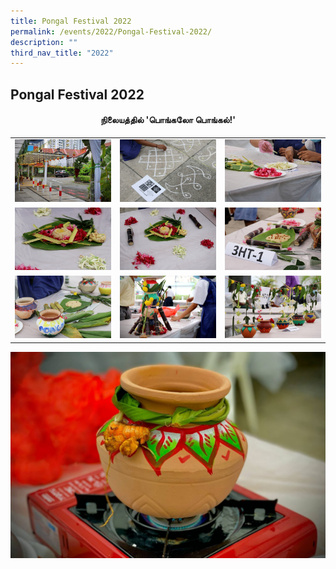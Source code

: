 ```yaml
---
title: Pongal Festival 2022
permalink: /events/2022/Pongal-Festival-2022/
description: ""
third_nav_title: "2022"
---
```

## Pongal Festival 2022

#### **<center>நிலையத்தில் 'பொங்கலோ பொங்கல்!'</center>**



|  | | |
| -------- | -------- | -------- |
|  ![](/images/Pongal1.jpeg)    |  ![](/images/Pongal2.jpeg)    |   ![](/images/Pongal3.jpeg)   |
|   ![](/images/Pongal4.jpeg)   |  ![](/images/Pongal5.jpeg)    |  ![](/images/Pongal6.jpeg)    |
|   ![](/images/Pongal7.jpeg)   |    ![](/images/Pongal8.jpeg)  |  ![](/images/Pongal9.jpeg)    |

![](/images/Pongal10.jpeg)

